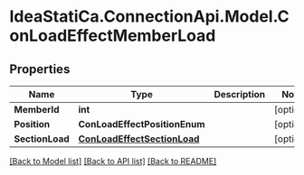 # IdeaStatiCa.ConnectionApi.Model.ConLoadEffectMemberLoad

## Properties

Name | Type | Description | Notes
------------ | ------------- | ------------- | -------------
**MemberId** | **int** |  | [optional] 
**Position** | **ConLoadEffectPositionEnum** |  | [optional] 
**SectionLoad** | [**ConLoadEffectSectionLoad**](ConLoadEffectSectionLoad.md) |  | [optional] 

[[Back to Model list]](../README.md#documentation-for-models) [[Back to API list]](../README.md#documentation-for-api-endpoints) [[Back to README]](../README.md)

